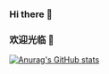 ### Hi there 👋
### 欢迎光临 👋
<!--
**zb479519891/zb479519891** is a ✨ _special_ ✨ repository because its `README.md` (this file) appears on your GitHub profile.

Here are some ideas to get you started:

- 🔭 I’m currently working on ...
- 🌱 I’m currently learning ...
- 👯 I’m looking to collaborate on ...
- 🤔 I’m looking for help with ...
- 💬 Ask me about ...
- 📫 How to reach me: ...
- 😄 Pronouns: ...
- ⚡ Fun fact: ...
-->
[![Anurag's GitHub stats](https://github-readme-stats.vercel.app/api?username=zb479519891&show_icons=true&theme=tokyonight&count_private=true)](https://github.com/anuraghazra/github-readme-stats)
